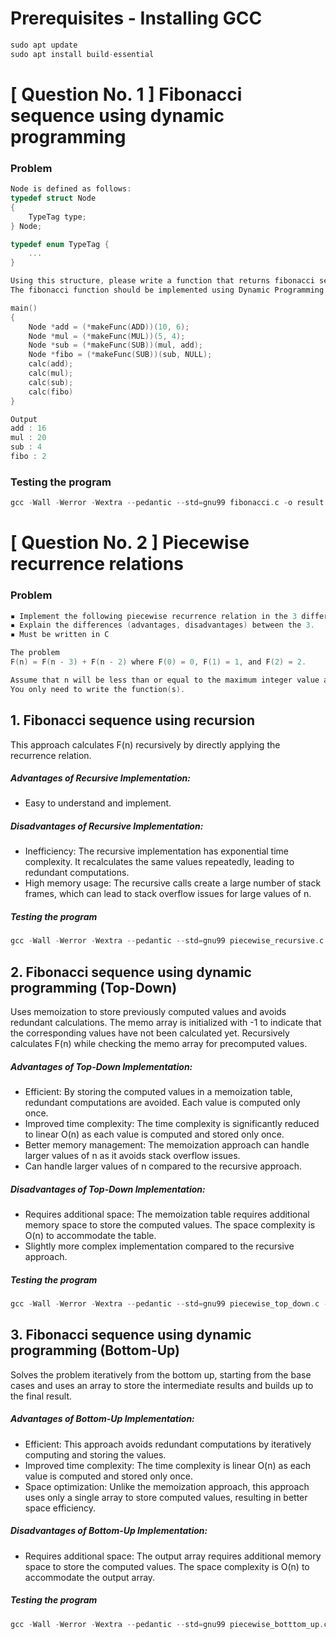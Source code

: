# Prerequisites - Installing GCC
``` c
sudo apt update
sudo apt install build-essential
```

# [ Question No. 1 ] Fibonacci sequence using dynamic programming
### Problem
``` c
Node is defined as follows:
typedef struct Node
{
    TypeTag type;
} Node;

typedef enum TypeTag {
    ...
}

Using this structure, please write a function that returns fibonacci sequence based on the following arithmetic operations and conditions
The fibonacci function should be implemented using Dynamic Programming

main()
{
    Node *add = (*makeFunc(ADD))(10, 6);
    Node *mul = (*makeFunc(MUL))(5, 4);
    Node *sub = (*makeFunc(SUB))(mul, add);
    Node *fibo = (*makeFunc(SUB))(sub, NULL);
    calc(add);
    calc(mul);
    calc(sub);
    calc(fibo)
}

Output
add : 16
mul : 20
sub : 4
fibo : 2
```

### Testing the program
``` c
gcc -Wall -Werror -Wextra --pedantic --std=gnu99 fibonacci.c -o result && ./result
```

# [ Question No. 2 ] Piecewise recurrence relations
### Problem
``` c
▪ Implement the following piecewise recurrence relation in the 3 different ways.
▪ Explain the differences (advantages, disadvantages) between the 3.
▪ Must be written in C

The problem
F(n) = F(n - 3) + F(n - 2) where F(0) = 0, F(1) = 1, and F(2) = 2.

Assume that n will be less than or equal to the maximum integer value and non negative. 
You only need to write the function(s).
```

## 1. Fibonacci sequence using recursion
This approach calculates F(n) recursively by directly applying the recurrence relation.
##### Advantages of Recursive Implementation:
- Easy to understand and implement.

##### Disadvantages of Recursive Implementation:
- Inefficiency: The recursive implementation has exponential time complexity. It recalculates the same values repeatedly, leading to redundant computations.
- High memory usage: The recursive calls create a large number of stack frames, which can lead to stack overflow issues for large values of n.

##### Testing the program
``` c
gcc -Wall -Werror -Wextra --pedantic --std=gnu99 piecewise_recursive.c -o result && ./result
```

## 2. Fibonacci sequence using dynamic programming (Top-Down)
Uses memoization to store previously computed values and avoids redundant calculations. The memo array is initialized with -1 to indicate that the corresponding values have not been calculated yet. Recursively calculates F(n) while checking the memo array for precomputed values.
##### Advantages of Top-Down Implementation:
- Efficient: By storing the computed values in a memoization table, redundant computations are avoided. Each value is computed only once.
- Improved time complexity: The time complexity is significantly reduced to linear O(n) as each value is computed and stored only once.
- Better memory management: The memoization approach can handle larger values of n as it avoids stack overflow issues.
- Can handle larger values of n compared to the recursive approach.

##### Disadvantages of Top-Down Implementation:
- Requires additional space: The memoization table requires additional memory space to store the computed values. The space complexity is O(n) to accommodate the table.
- Slightly more complex implementation compared to the recursive approach.

##### Testing the program
``` c
gcc -Wall -Werror -Wextra --pedantic --std=gnu99 piecewise_top_down.c -o result && ./result
```

## 3. Fibonacci sequence using dynamic programming (Bottom-Up)
Solves the problem iteratively from the bottom up, starting from the base cases and uses an array to store the intermediate results and builds up to the final result.
##### Advantages of Bottom-Up Implementation:
- Efficient: This approach avoids redundant computations by iteratively computing and storing the values.
- Improved time complexity: The time complexity is linear O(n) as each value is computed and stored only once.
- Space optimization: Unlike the memoization approach, this approach uses only a single array to store computed values, resulting in better space efficiency.

##### Disadvantages of Bottom-Up Implementation:
- Requires additional space: The output array requires additional memory space to store the computed values. The space complexity is O(n) to accommodate the output array.

##### Testing the program
``` c
gcc -Wall -Werror -Wextra --pedantic --std=gnu99 piecewise_botttom_up.c -o result && ./result
```
